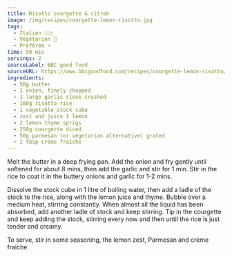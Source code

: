 ```yaml
---
title: Risotto courgette & citron
image: /img/recipes/courgette-lemon-risotto.jpg
tags:
  - Italien 🇮🇹
  - Végétarien 🌿
  - Préférée ⭐
time: 50 min
servings: 2
sourceLabel: BBC good food
sourceURL: https://www.bbcgoodfood.com/recipes/courgette-lemon-risotto/
ingredients:
  - 50g butter
  - 1 onion, finely chopped
  - 1 large garlic clove crushed
  - 180g risotto rice
  - 1 vegetable stock cube
  - zest and juice 1 lemon
  - 2 lemon thyme sprigs
  - 250g courgette diced
  - 50g parmesan (or vegetarian alternative) grated
  - 2 tbsp crème fraîche
---
```


Melt the butter in a deep frying pan. Add the onion and fry gently until softened for about 8 mins, then add the garlic and stir for 1 min. Stir in the rice to coat it in the buttery onions and garlic for 1-2 mins.

Dissolve the stock cube in 1 litre of boiling water, then add a ladle of the stock to the rice, along with the lemon juice and thyme. Bubble over a medium heat, stirring constantly. When almost all the liquid has been absorbed, add another ladle of stock and keep stirring. Tip in the courgette and keep adding the stock, stirring every now and then until the rice is just tender and creamy.

To serve, stir in some seasoning, the lemon zest, Parmesan and crème fraîche.